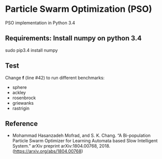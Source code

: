 # Particle Swarm Optimization (PSO)
PSO implementation in Python 3.4

## Requirements: Install numpy on python 3.4
sudo pip3.4 install numpy

## Test
Change **f** (line #42) to run different benchmarks:
  * sphere
  * ackley
  * rosenbrock
  * griewanks
  * rastrigin

## Reference
* Mohammad Hasanzadeh Mofrad, and S. K. Chang. “A Bi-population Particle Swarm Optimizer for Learning Automata based Slow Intelligent System.” arXiv preprint arXiv:1804.00768, 2018. (https://arxiv.org/abs/1804.00768)
